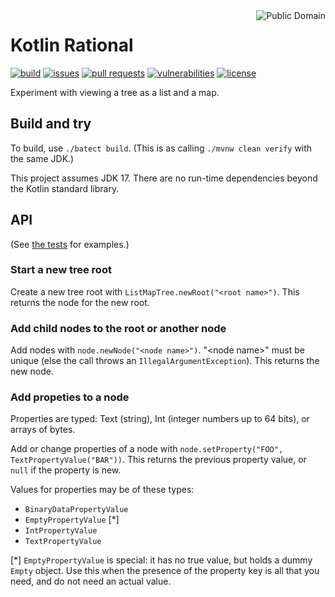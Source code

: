 <a href="LICENSE.md">
<img src="https://unlicense.org/pd-icon.png" alt="Public Domain" align="right"/>
</a>

# Kotlin Rational

[![build](https://github.com/binkley/kotlin-list-map-tree/workflows/build/badge.svg)](https://github.com/binkley/kotlin-list-map-tree/actions)
[![issues](https://img.shields.io/github/issues/binkley/kotlin-list-map-tree.svg)](https://github.com/binkley/kotlin-list-map-tree/issues/)
[![pull requests](https://img.shields.io/github/issues-pr/binkley/kotlin-list-map-tree.svg)](https://github.com/binkley/kotlin-list-map-tree/pulls)
[![vulnerabilities](https://snyk.io/test/github/binkley/kotlin-list-map-tree/badge.svg)](https://snyk.io/test/github/binkley/kotlin-list-map-tree)
[![license](https://img.shields.io/badge/license-Public%20Domain-blue.svg)](http://unlicense.org/)

Experiment with viewing a tree as a list and a map.

## Build and try

To build, use `./batect build`.
(This is as calling `./mvnw clean verify` with the same JDK.)

This project assumes JDK 17.
There are no run-time dependencies beyond the Kotlin standard library.

## API

(See [the tests](./src/test/kotlin/hm/binkley/labs) for examples.)

### Start a new tree root

Create a new tree root with `ListMapTree.newRoot("<root name>")`.
This returns the node for the new root.

### Add child nodes to the root or another node

Add nodes with `node.newNode("<node name>")`.
"\<node name>" must be unique (else the call throws an
`IllegalArgumentException`).
This returns the new node.

### Add propeties to a node

Properties are typed: Text (string), Int (integer numbers up to 64 bits), or
arrays of bytes.

Add or change properties of a node with
`node.setProperty("FOO", TextPropertyValue("BAR"))`.
This returns the previous property value, or `null` if the property is new.

Values for properties may be of these types:

- `BinaryDataPropertyValue`
- `EmptyPropertyValue` \[\*]
- `IntPropertyValue`
- `TextPropertyValue`

\[\*] `EmptyPropertyValue` is special: it has no true value, but holds a
dummy `Empty` object. Use this when the presence of the property key is all
that you need, and do not need an actual value.

